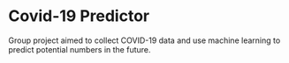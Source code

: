 # Covid-19 Predictor
Group project aimed to collect COVID-19 data and use machine learning to predict potential numbers in the future.
